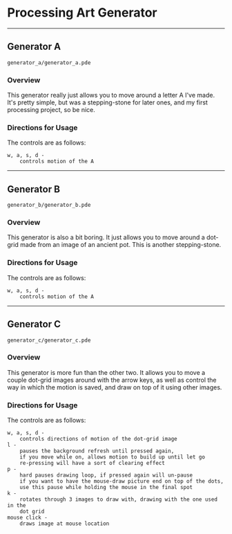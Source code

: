# Processing Art Generator

---------

## Generator A

`generator_a/generator_a.pde`

### Overview

This generator really just allows you to move around a letter A
I've made. It's pretty simple, but was a stepping-stone for later
ones, and my first processing project, so be nice.

### Directions for Usage

The controls are as follows:

```
w, a, s, d - 
    controls motion of the A
```

---------

## Generator B

`generator_b/generator_b.pde`

### Overview

This generator is also a bit boring. It just allows you to move around 
a dot-grid made from an image of an ancient pot. This is another
stepping-stone.

### Directions for Usage

The controls are as follows:

```
w, a, s, d - 
    controls motion of the A
```

---------

## Generator C

`generator_c/generator_c.pde`

### Overview

This generator is more fun than the other two. It allows you to move
a couple dot-grid images around with the arrow keys, as well as control
the way in which the motion is saved, and draw on top of it using
other images.

### Directions for Usage

The controls are as follows:

```
w, a, s, d - 
    controls directions of motion of the dot-grid image
l - 
    pauses the background refresh until pressed again, 
    if you move while on, allows motion to build up until let go
    re-pressing will have a sort of clearing effect
p - 
    hard pauses drawing loop, if pressed again will un-pause
    if you want to have the mouse-draw picture end on top of the dots,
    use this pause while holding the mouse in the final spot
k - 
    rotates through 3 images to draw with, drawing with the one used in the 
    dot grid
mouse click - 
    draws image at mouse location
```